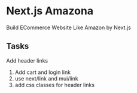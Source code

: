 # Next.js Amazona
Build ECommerce Website Like Amazon by Next.js

## Tasks
 
Add header links
   1. Add cart and login link
   2. use next/link and mui/link
   3. add css classes for header links